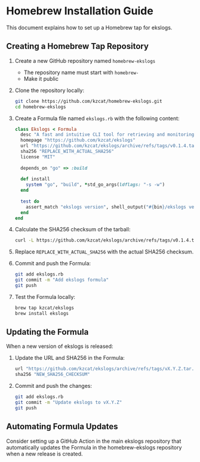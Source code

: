 # Homebrew Installation Guide

This document explains how to set up a Homebrew tap for ekslogs.

## Creating a Homebrew Tap Repository

1. Create a new GitHub repository named `homebrew-ekslogs`
   - The repository name must start with `homebrew-`
   - Make it public

2. Clone the repository locally:
   ```bash
   git clone https://github.com/kzcat/homebrew-ekslogs.git
   cd homebrew-ekslogs
   ```

3. Create a Formula file named `ekslogs.rb` with the following content:
   ```ruby
   class Ekslogs < Formula
     desc "A fast and intuitive CLI tool for retrieving and monitoring Amazon EKS cluster Control Plane logs"
     homepage "https://github.com/kzcat/ekslogs"
     url "https://github.com/kzcat/ekslogs/archive/refs/tags/v0.1.4.tar.gz"
     sha256 "REPLACE_WITH_ACTUAL_SHA256"
     license "MIT"
     
     depends_on "go" => :build
     
     def install
       system "go", "build", *std_go_args(ldflags: "-s -w")
     end
     
     test do
       assert_match "ekslogs version", shell_output("#{bin}/ekslogs version")
     end
   end
   ```

4. Calculate the SHA256 checksum of the tarball:
   ```bash
   curl -L https://github.com/kzcat/ekslogs/archive/refs/tags/v0.1.4.tar.gz | shasum -a 256
   ```

5. Replace `REPLACE_WITH_ACTUAL_SHA256` with the actual SHA256 checksum.

6. Commit and push the Formula:
   ```bash
   git add ekslogs.rb
   git commit -m "Add ekslogs formula"
   git push
   ```

7. Test the Formula locally:
   ```bash
   brew tap kzcat/ekslogs
   brew install ekslogs
   ```

## Updating the Formula

When a new version of ekslogs is released:

1. Update the URL and SHA256 in the Formula:
   ```ruby
   url "https://github.com/kzcat/ekslogs/archive/refs/tags/vX.Y.Z.tar.gz"
   sha256 "NEW_SHA256_CHECKSUM"
   ```

2. Commit and push the changes:
   ```bash
   git add ekslogs.rb
   git commit -m "Update ekslogs to vX.Y.Z"
   git push
   ```

## Automating Formula Updates

Consider setting up a GitHub Action in the main ekslogs repository that automatically updates the Formula in the homebrew-ekslogs repository when a new release is created.
